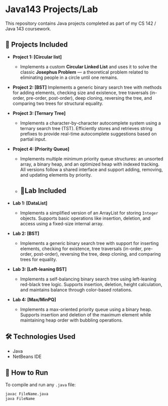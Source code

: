 # Java143 Projects/Lab

This repository contains Java projects completed as part of my CS 142 / Java 143 coursework.

## 📁 Projects Included

- **Project 1: [Circular list]**
  - Implements a custom **Circular Linked List** and uses it to solve the classic **Josephus Problem** — a theoretical problem related to eliminating people in a circle until one remains.

- **Project 2: [BST]**
Implements a generic binary search tree with methods for adding elements, checking size and existence, tree traversals (in-order, pre-order, post-order), deep cloning, reversing the tree, and comparing two trees for structural equality.

- **Project 3: [Ternary Tree]**
  - Implements a character-by-character autocomplete system using a ternary search tree (TST). Efficiently stores and retrieves string prefixes to provide real-time autocomplete suggestions based on partial input.

- **Project 4: [Priority Queue]**
  - Implements multiple minimum priority queue structures: an unsorted array, a binary heap, and an optimized heap with indexed tracking. All versions follow a shared interface and support adding, removing, and updating elements by priority.

  - ## 📁Lab Included

- **Lab 1: [DataList]**
  - Implements a simplified version of an ArrayList for storing `Integer` objects. Supports basic operations like insertion, deletion, and access using a fixed-size internal array.

- **Lab 2: [BST]**
  - Implements a generic binary search tree with support for inserting elements, checking for existence, tree traversals (in-order, pre-order, post-order), reversing the tree, deep cloning, and comparing trees for equality.

- **Lab 3: [Left-leaning BST]**
  - Implements a self-balancing binary search tree using left-leaning red-black tree logic. Supports insertion, deletion, height calculation, and maintains balance through color-based rotations.
 
- **Lab 4: [Max/MinPQ]**
  - Implements a max-oriented priority queue using a binary heap. Supports insertion and deletion of the maximum element while maintaining heap order with bubbling operations.
    
## 🛠️ Technologies Used

- Java 
- NetBeans IDE

## 📄 How to Run

To compile and run any `.java` file:

```bash
javac FileName.java
java FileName

